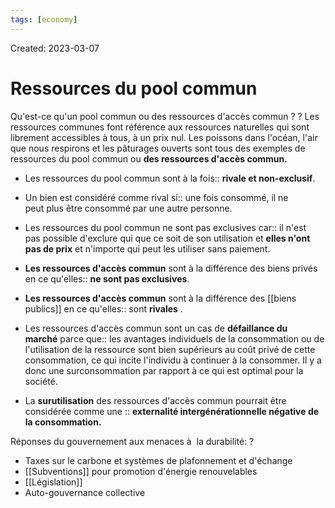 ```yaml
---
tags: [economy]
---
```

Created: 2023-03-07

# Ressources du pool commun
Qu'est-ce qu'un pool commun ou des ressources d'accès commun ?
?
Les ressources communes font référence aux ressources naturelles qui sont librement accessibles à tous, à un prix nul.
Les poissons dans l'océan, l'air que nous respirons et les pâturages ouverts sont tous des exemples de ressources du pool commun ou **des ressources d'accès commun.**
<!--SR:!2024-01-17,65,130-->

- Les ressources du pool commun sont à la fois:: **rivale et non-exclusif**.
<!--SR:!2023-12-08,159,230-->
- Un bien est considéré comme rival si:: une fois consommé, il ne peut plus être consommé par une autre personne.
<!--SR:!2024-01-09,389,250-->
- Les ressources du pool commun ne sont pas exclusives car:: il n'est pas possible d'exclure qui que ce soit de son utilisation et **elles n'ont pas de prix** et n'importe qui peut les utiliser sans paiement.
<!--SR:!2023-12-30,170,230-->
- **Les ressources d'accès commun** sont à la différence des biens privés en ce qu'elles:: **ne sont pas exclusives**.
<!--SR:!2024-02-05,75,210-->
- **Les ressources d'accès commun** sont  à la différence des [[biens publics]] en ce qu'elles:: sont **rivales** .
<!--SR:!2024-01-25,173,210-->
- Les ressources d'accès commun sont un cas de **défaillance du marché** parce que:: les avantages individuels de la consommation ou de l'utilisation de la ressource sont bien supérieurs au coût privé de cette consommation, ce qui incite l'individu à continuer à la consommer. Il y a donc une surconsommation par rapport à ce qui est optimal pour la société.
<!--SR:!2023-12-23,133,190-->
- La **surutilisation** des ressources d'accès commun pourrait être considérée comme une :: **externalité intergénérationnelle négative de la consommation.**
<!--SR:!2023-12-07,51,136-->

Réponses du gouvernement aux menaces à  la durabilité:
?
-   Taxes sur le carbone et systèmes de plafonnement et d'échange
-   [[Subventions]] pour promotion d'énergie renouvelables
-   [[Législation]]
-   Auto-gouvernance collective
<!--SR:!2023-12-09,13,130-->
